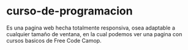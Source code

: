 # curso-de-programacion
Es una pagina web hecha totalmente responsiva, osea adaptable a cualquier tamaño de ventana, en la cual podemos ver una pagina con cursos basicos de Free Code Camop.
